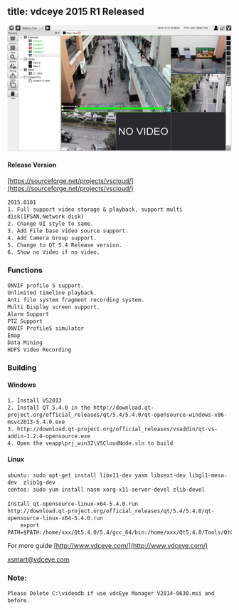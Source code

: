 title: vdceye 2015 R1 Released
---
![](https://github.com/xsmart/ve-img/raw/master/snapshot/20141203.png)

#### Release Version ####
[https://sourceforge.net/projects/vscloud/](https://sourceforge.net/projects/vscloud/)

	2015.0101
	1. Full support video storage & playback, support multi disk(IPSAN,Network disk)
	2. Change UI style to same.
	3. Add File base video source support.
	4. Add Camera Group support.
	5. Change to QT 5.4 Release version.
	6. Show no Video if no video.

### Functions ###
	ONVIF profile S support.
    Unlimited timeline playback.
	Anti file system fragment recording system.
	Multi Display screen support.
	Alarm Support
	PTZ Support
	ONVIF ProfileS simulator
	Emap
	Data Mining
	HDFS Video Recording

### Building ###
#### Windows ####
	1. Install VS2013
	2. Install QT 5.4.0 in the http://download.qt-project.org/official_releases/qt/5.4/5.4.0/qt-opensource-windows-x86-msvc2013-5.4.0.exe
	3. http://download.qt-project.org/official_releases/vsaddin/qt-vs-addin-1.2.4-opensource.exe
	4. Open the veapp\prj_win32\VSCloudNode.sln to build

#### Linux ####
	ubuntu: sudo apt-get install libx11-dev yasm libxext-dev libgl1-mesa-dev  zlib1g-dev
	centos: sudo yum install nasm xorg-x11-server-devel zlib-devel
	
	Install qt-opensource-linux-x64-5.4.0.run
	http://download.qt-project.org/official_releases/qt/5.4/5.4.0/qt-opensource-linux-x64-5.4.0.run
		export  PATH=$PATH:/home/xxx/Qt5.4.0/5.4/gcc_64/bin:/home/xxx/Qt5.4.0/Tools/QtCreator/bin/

For more guide
[http://www.vdceye.com/](http://www.vdceye.com/)

[xsmart@vdceye.com](xsmart@vdceye.com)

### Note: ###
	Please Delete C:\videodb if use vdcEye Manager V2014-0630.msi and before.
		


		

